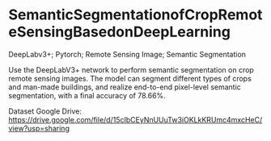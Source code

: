 # SemanticSegmentationofCropRemoteSensingBasedonDeepLearning
DeepLabv3+; Pytorch; Remote Sensing Image; Semantic Segmentation

Use the DeepLabV3+ network to perform semantic segmentation on crop remote sensing images. The model can segment different types of crops and man-made buildings, and realize end-to-end pixel-level semantic segmentation, with a final accuracy of 78.66%.


Dataset Google Drive:
https://drive.google.com/file/d/15cIbCEyNnUUuTw3iOKLkKRUmc4mxcHeC/view?usp=sharing
